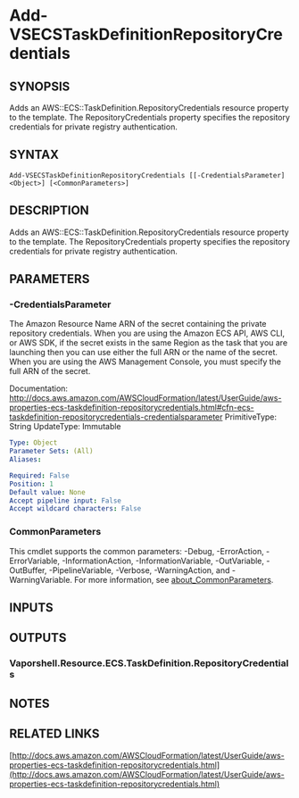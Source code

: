 # Add-VSECSTaskDefinitionRepositoryCredentials

## SYNOPSIS
Adds an AWS::ECS::TaskDefinition.RepositoryCredentials resource property to the template.
The RepositoryCredentials property specifies the repository credentials for private registry authentication.

## SYNTAX

```
Add-VSECSTaskDefinitionRepositoryCredentials [[-CredentialsParameter] <Object>] [<CommonParameters>]
```

## DESCRIPTION
Adds an AWS::ECS::TaskDefinition.RepositoryCredentials resource property to the template.
The RepositoryCredentials property specifies the repository credentials for private registry authentication.

## PARAMETERS

### -CredentialsParameter
The Amazon Resource Name ARN of the secret containing the private repository credentials.
When you are using the Amazon ECS API, AWS CLI, or AWS SDK, if the secret exists in the same Region as the task that you are launching then you can use either the full ARN or the name of the secret.
When you are using the AWS Management Console, you must specify the full ARN of the secret.

Documentation: http://docs.aws.amazon.com/AWSCloudFormation/latest/UserGuide/aws-properties-ecs-taskdefinition-repositorycredentials.html#cfn-ecs-taskdefinition-repositorycredentials-credentialsparameter
PrimitiveType: String
UpdateType: Immutable

```yaml
Type: Object
Parameter Sets: (All)
Aliases:

Required: False
Position: 1
Default value: None
Accept pipeline input: False
Accept wildcard characters: False
```

### CommonParameters
This cmdlet supports the common parameters: -Debug, -ErrorAction, -ErrorVariable, -InformationAction, -InformationVariable, -OutVariable, -OutBuffer, -PipelineVariable, -Verbose, -WarningAction, and -WarningVariable. For more information, see [about_CommonParameters](http://go.microsoft.com/fwlink/?LinkID=113216).

## INPUTS

## OUTPUTS

### Vaporshell.Resource.ECS.TaskDefinition.RepositoryCredentials
## NOTES

## RELATED LINKS

[http://docs.aws.amazon.com/AWSCloudFormation/latest/UserGuide/aws-properties-ecs-taskdefinition-repositorycredentials.html](http://docs.aws.amazon.com/AWSCloudFormation/latest/UserGuide/aws-properties-ecs-taskdefinition-repositorycredentials.html)

